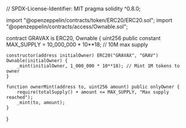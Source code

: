 // SPDX-License-Identifier: MIT
pragma solidity ^0.8.0;

import "@openzeppelin/contracts/token/ERC20/ERC20.sol";
import "@openzeppelin/contracts/access/Ownable.sol";

contract GRAVAX is ERC20, Ownable {
    uint256 public constant MAX_SUPPLY = 10_000_000 * 10**18; // 10M max supply

    constructor(address initialOwner) ERC20("GRAVAX", "GRAV") Ownable(initialOwner) {
        _mint(initialOwner, 1_000_000 * 10**18); // Mint 1M tokens to owner
    }

    function ownerMint(address to, uint256 amount) public onlyOwner {
        require(totalSupply() + amount <= MAX_SUPPLY, "Max supply reached");
        _mint(to, amount);
    }
}

